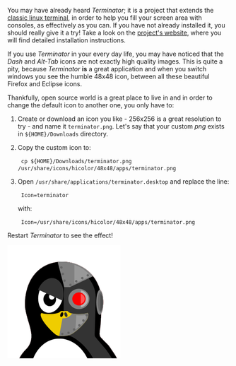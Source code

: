 You may have already heard *Terminator*; it is a project that extends the [classic linux terminal](https://help.ubuntu.com/community/UsingTheTerminal), in order to help you fill your screen area with consoles, as effectively as you can. If you have not already installed it, you should really give it a try! Take a look on the [project's website](http://gnometerminator.blogspot.gr/p/introduction.html), where you will find detailed installation instructions.

If you use *Terminator* in your every day life, you may have noticed that the *Dash* and *Alt-Tab* icons are not exactly high quality images. This is quite a pity, because *Terminator* **is** a great application and when you switch windows  you see the humble 48x48 icon, between all these beautiful Firefox and Eclipse icons.

Thankfully, open source world is a great place to live in and in order to change the default icon to another one, you only have to:

1. Create or download an icon you like - 256x256 is a great resolution to try - and name it `terminator.png`. Let's say that your custom *png* exists in `${HOME}/Downloads` directory.
1. Copy the custom icon to:

        cp ${HOME}/Downloads/terminator.png /usr/share/icons/hicolor/48x48/apps/terminator.png
1. Open `/usr/share/applications/terminator.desktop` and replace the line:

        Icon=terminator
        
    with:

        Icon=/usr/share/icons/hicolor/48x48/apps/terminator.png

Restart *Terminator* to see the effect!

![](../img/cyborg-tux-icon.png)
